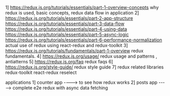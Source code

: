 1] https://redux.js.org/tutorials/essentials/part-1-overview-concepts
why redux is used, basic concepts, redux data flow in application
2] 
https://redux.js.org/tutorials/essentials/part-2-app-structure
https://redux.js.org/tutorials/essentials/part-3-data-flow
https://redux.js.org/tutorials/essentials/part-4-using-data
https://redux.js.org/tutorials/essentials/part-5-async-logic
https://redux.js.org/tutorials/essentials/part-6-performance-normalization
actual use of redux using react-redux and redux-toolkit
3] https://redux.js.org/tutorials/fundamentals/part-1-overview
redux fundamentals.
4] https://redux.js.org/usage/
redux usage and patterns , antiatterns
5] https://redux.js.org/faq
redux faqs
6] https://redux.js.org/style-guide/
redux style guide
7] redux related libraries
redux-toolkit
react-redux
reselect


applications
1] counter app ----> to see how redux works
2] posts app -----> complete e2e redux with async data fetching
